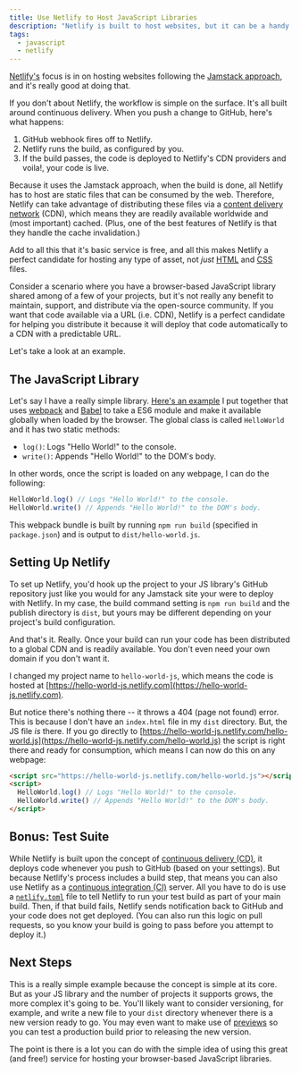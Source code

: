 ```yaml
---
title: Use Netlify to Host JavaScript Libraries
description: "Netlify is built to host websites, but it can be a handy resource for JavaScript libraries, too."
tags:
  - javascript
  - netlify
---
```


[Netlify's](/blog/wtf-is-netlify/) focus is in on hosting websites following the [Jamstack approach](https://jamstack.org/), and it's really good at doing that.

If you don't about Netlify, the workflow is simple on the surface. It's all built around continuous delivery. When you push a change to GitHub, here's what happens:

1. GitHub webhook fires off to Netlify.
2. Netlify runs the build, as configured by you.
3. If the build passes, the code is deployed to Netlify's CDN providers and voila!, your code is live.

Because it uses the Jamstack approach, when the build is done, all Netlify has to host are static files that can be consumed by the web. Therefore, Netlify can take advantage of distributing these files via a [content delivery network](https://en.wikipedia.org/wiki/Content_delivery_network) (CDN), which means they are readily available worldwide and (most important) cached. (Plus, one of the best features of Netlify is that they handle the cache invalidation.)

Add to all this that it's basic service is free, and all this makes Netlify a perfect candidate for hosting any type of asset, not _just_ [HTML](/blog/wtf-is-html/) and [CSS](/blog/wtf-is-css/) files.

Consider a scenario where you have a browser-based JavaScript library shared among of a few of your projects, but it's not really any benefit to maintain, support, and distribute via the open-source community. If you want that code available via a URL (i.e. CDN), Netlify is a perfect candidate for helping you distribute it because it will deploy that code automatically to a CDN with a predictable URL.

Let's take a look at an example.

## The JavaScript Library

Let's say I have a really simple library. [Here's an example](https://github.com/seancdavis/hello-world-js) I put together that uses [webpack](/blog/wtf-is-webpack/) and [Babel](https://babeljs.io/) to take a ES6 module and make it available globally when loaded by the browser. The global class is called `HelloWorld` and it has two static methods:

- `log()`: Logs "Hello World!" to the console.
- `write()`: Appends "Hello World!" to the DOM's body.

In other words, once the script is loaded on any webpage, I can do the following:

```js
HelloWorld.log() // Logs "Hello World!" to the console.
HelloWorld.write() // Appends "Hello World!" to the DOM's body.
```

This webpack bundle is built by running `npm run build` (specified in `package.json`) and is output to `dist/hello-world.js`.

## Setting Up Netlify

To set up Netlify, you'd hook up the project to your JS library's GitHub repository just like you would for any Jamstack site your were to deploy with Netlify. In my case, the build command setting is `npm run build` and the publish directory is `dist`, but yours may be different depending on your project's build configuration.

And that's it. Really. Once your build can run your code has been distributed to a global CDN and is readily available. You don't even need your own domain if you don't want it.

I changed my project name to `hello-world-js`, which means the code is hosted at [https://hello-world-js.netlify.com](https://hello-world-js.netlify.com).

But notice there's nothing there -- it throws a 404 (page not found) error. This is because I don't have an `index.html` file in my `dist` directory. But, the JS file _is_ there. If you go directly to [https://hello-world-js.netlify.com/hello-world.js](https://hello-world-js.netlify.com/hello-world.js) the script is right there and ready for consumption, which means I can now do this on any webpage:

```html
<script src="https://hello-world-js.netlify.com/hello-world.js"></script>
<script>
  HelloWorld.log() // Logs "Hello World!" to the console.
  HelloWorld.write() // Appends "Hello World!" to the DOM's body.
</script>
```

## Bonus: Test Suite

While Netlify is built upon the concept of [continuous delivery (CD)](https://en.wikipedia.org/wiki/Continuous_delivery), it deploys code whenever you push to GitHub (based on your settings). But because Netlify's process includes a build step, that means you can also use Netlify as a [continuous integration (CI)](https://en.wikipedia.org/wiki/Continuous_integration) server. All you have to do is use a [`netlify.toml`](https://www.netlify.com/docs/build-settings/) file to tell Netlify to run your test build as part of your main build. Then, if that build fails, Netlify sends notification back to GitHub and your code does not get deployed. (You can also run this logic on pull requests, so you know your build is going to pass before you attempt to deploy it.)

## Next Steps

This is a really simple example because the concept is simple at its core. But as your JS library and the number of projects it supports grows, the more complex it's going to be. You'll likely want to consider versioning, for example, and write a new file to your `dist` directory whenever there is a new version ready to go. You may even want to make use of [previews](https://www.netlify.com/tag/deploy-previews/) so you can test a production build prior to releasing the new version.

The point is there is a lot you can do with the simple idea of using this great (and free!) service for hosting your browser-based JavaScript libraries.
